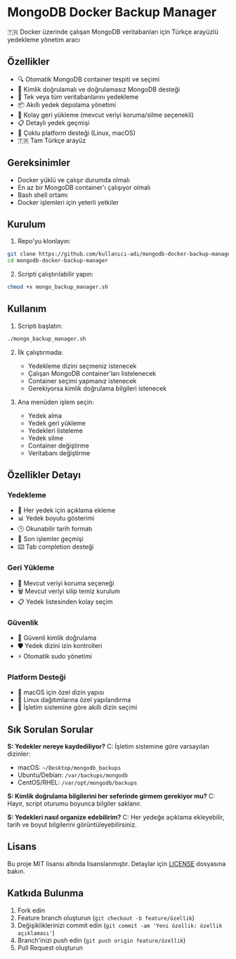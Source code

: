 # MongoDB Docker Backup Manager

🇹🇷 Docker üzerinde çalışan MongoDB veritabanları için Türkçe arayüzlü yedekleme yönetim aracı

## Özellikler

- 🔍 Otomatik MongoDB container tespiti ve seçimi
- 🔐 Kimlik doğrulamalı ve doğrulamasız MongoDB desteği
- 💾 Tek veya tüm veritabanlarını yedekleme
- 📦 Akıllı yedek depolama yönetimi
- 🔄 Kolay geri yükleme (mevcut veriyi koruma/silme seçenekli)
- 📋 Detaylı yedek geçmişi
- 🎯 Çoklu platform desteği (Linux, macOS)
- 🇹🇷 Tam Türkçe arayüz

## Gereksinimler

- Docker yüklü ve çalışır durumda olmalı
- En az bir MongoDB container'ı çalışıyor olmalı
- Bash shell ortamı
- Docker işlemleri için yeterli yetkiler

## Kurulum

1. Repo'yu klonlayın:

```bash
git clone https://github.com/kullanıcı-adı/mongodb-docker-backup-manager.git
cd mongodb-docker-backup-manager
```

2. Scripti çalıştırılabilir yapın:

```bash
chmod +x mongo_backup_manager.sh
```

## Kullanım

1. Scripti başlatın:

```bash
./mongo_backup_manager.sh
```

2. İlk çalıştırmada:

   - Yedekleme dizini seçmeniz istenecek
   - Çalışan MongoDB container'ları listelenecek
   - Container seçimi yapmanız istenecek
   - Gerekiyorsa kimlik doğrulama bilgileri istenecek

3. Ana menüden işlem seçin:
   - Yedek alma
   - Yedek geri yükleme
   - Yedekleri listeleme
   - Yedek silme
   - Container değiştirme
   - Veritabanı değiştirme

## Özellikler Detayı

### Yedekleme

- 📝 Her yedek için açıklama ekleme
- 📊 Yedek boyutu gösterimi
- 🕒 Okunabilir tarih formatı
- 📜 Son işlemler geçmişi
- ⌨️ Tab completion desteği

### Geri Yükleme

- 🔄 Mevcut veriyi koruma seçeneği
- 🗑️ Mevcut veriyi silip temiz kurulum
- 📋 Yedek listesinden kolay seçim

### Güvenlik

- 🔐 Güvenli kimlik doğrulama
- 🛡️ Yedek dizini izin kontrolleri
- ⚡ Otomatik sudo yönetimi

### Platform Desteği

- 🍎 macOS için özel dizin yapısı
- 🐧 Linux dağıtımlarına özel yapılandırma
- 📁 İşletim sistemine göre akıllı dizin seçimi

## Sık Sorulan Sorular

**S: Yedekler nereye kaydediliyor?** C: İşletim sistemine göre varsayılan dizinler:

- macOS: `~/Desktop/mongodb_backups`
- Ubuntu/Debian: `/var/backups/mongodb`
- CentOS/RHEL: `/var/opt/mongodb/backups`

**S: Kimlik doğrulama bilgilerini her seferinde girmem gerekiyor mu?** C: Hayır, script oturumu boyunca bilgiler saklanır.

**S: Yedekleri nasıl organize edebilirim?** C: Her yedeğe açıklama ekleyebilir, tarih ve boyut bilgilerini görüntüleyebilirsiniz.

## Lisans

Bu proje MIT lisansı altında lisanslanmıştır. Detaylar için [LICENSE](LICENSE) dosyasına bakın.

## Katkıda Bulunma

1. Fork edin
2. Feature branch oluşturun (`git checkout -b feature/özellik`)
3. Değişikliklerinizi commit edin (`git commit -am 'Yeni özellik: özellik açıklaması'`)
4. Branch'inizi push edin (`git push origin feature/özellik`)
5. Pull Request oluşturun

